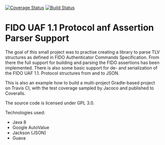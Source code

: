[![Coverage Status](https://coveralls.io/repos/github/alexandernikiforov/fido-uaf/badge.svg?branch=master)](https://coveralls.io/github/alexandernikiforov/fido-uaf?branch=master) [![Build Status](https://travis-ci.com/alexandernikiforov/fido-uaf.svg?branch=master)](https://travis-ci.com/alexandernikiforov/fido-uaf)
# FIDO UAF 1.1 Protocol anf Assertion Parser Support
The goal of this small project was to practise creating a library to parse TLV structures as defined in FIDO Authenticator Commands Specification. From there the full support for building and parsing the FIDO assertions has been implemented. There is also some basic support for de- and serialization of the FIDO UAF 1.1. Protocol structures from and to JSON.

This is also an example how to build a multi-project Gradle-based project on Travis CI, with the test coverage sampled by Jacoco and published to Coveralls.

The source code is licensed under GPL 3.0.

Technologies used:
 * Java 8
 * Google AutoValue
 * Jackson (JSON)
 * Guava
